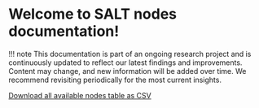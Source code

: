# Welcome to SALT nodes documentation!

!!! note
    This documentation is part of an ongoing research project and is continuously updated to reflect our latest findings and improvements. Content may change, and new information will be added over time. We recommend revisiting periodically for the most current insights.

[Download all available nodes table as CSV](info_table.csv)
